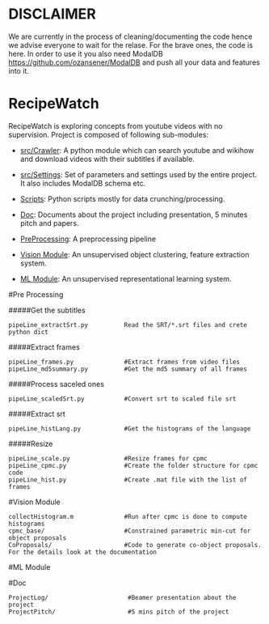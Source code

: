 DISCLAIMER
==========
We are currently in the process of cleaning/documenting the code hence we advise everyone to wait for the relase. For the brave ones, the code is here. In order to use it you also need ModalDB https://github.com/ozansener/ModalDB and push all your data and features into it.

RecipeWatch
===========
RecipeWatch is exploring concepts from youtube videos with no supervision. Project is composed of following sub-modules:

- [src/Crawler](#web-crawler): A python module which can search youtube and wikihow and download videos with their subtitles if available.
- [src/Settings](#settings): Set of parameters and settings used by the entire project. It also includes ModalDB schema etc.
- [Scripts](#scripts): Python scripts mostly for data crunching/processing.
- [Doc](#doc): Documents about the project including presentation, 5 minutes pitch and papers.





- [PreProcessing](#pre-processing): A preprocessing pipeline
- [Vision Module](#vision-module): An unsupervised object clustering, feature extraction system.
- [ML Module](#ml-module): An unsupervised representational learning system.


#Pre Processing

#####Get the subtitles
```
pipeLine_extractSrt.py          Read the SRT/*.srt files and crete python dict
```

#####Extract frames
```
pipeLine_frames.py              #Extract frames from video files
pipeLine_md5summary.py          #Get the md5 summary of all frames
```

#####Process saceled ones
```
pipeLine_scaledSrt.py           #Convert srt to scaled file srt
```

#####Extract srt
```
pipeLine_histLang.py            #Get the histograms of the language
```
#####Resize
```
pipeLine_scale.py               #Resize frames for cpmc
pipeLine_cpmc.py                #Create the folder structure for cpmc code
pipeLine_hist.py                #Create .mat file with the list of frames
```

#Vision Module
```
collectHistogram.m              #Run after cpmc is done to compute histograms
cpmc_base/                      #Constrained parametric min-cut for object proposals
CoProposals/                    #Code to generate co-object proposals. For the details look at the documentation
```

#ML Module

#Doc
```
ProjectLog/                      #Beamer presentation about the project
ProjectPitch/                    #5 mins pitch of the project
```
